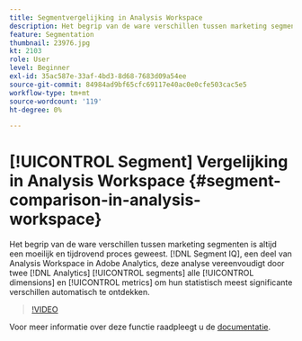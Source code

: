 ```yaml
---
title: Segmentvergelijking in Analysis Workspace
description: Het begrip van de ware verschillen tussen marketing segmenten is altijd een moeilijk en tijdrovend proces geweest. Segment IQ, onderdeel van Analysis Workspace in Adobe Analytics, vereenvoudigt deze analyse door twee Analytics-segmenten te onderzoeken voor al uw dimensies en maatstaven om automatisch hun statistisch meest significante verschillen te ontdekken.
feature: Segmentation
thumbnail: 23976.jpg
kt: 2103
role: User
level: Beginner
exl-id: 35ac587e-33af-4bd3-8d68-7683d09a54ee
source-git-commit: 84984ad9bf65cfc69117e40ac0e0cfe503cac5e5
workflow-type: tm+mt
source-wordcount: '119'
ht-degree: 0%

---
```


# [!UICONTROL Segment] Vergelijking in Analysis Workspace {#segment-comparison-in-analysis-workspace}

Het begrip van de ware verschillen tussen marketing segmenten is altijd een moeilijk en tijdrovend proces geweest. [!DNL Segment IQ], een deel van Analysis Workspace in Adobe Analytics, deze analyse vereenvoudigt door twee [!DNL Analytics] [!UICONTROL segments] alle [!UICONTROL dimensions] en [!UICONTROL metrics] om hun statistisch meest significante verschillen automatisch te ontdekken.

>[!VIDEO](https://video.tv.adobe.com/v/23976/?quality=12&learn=on)

Voor meer informatie over deze functie raadpleegt u de [documentatie](https://experienceleague.adobe.com/docs/analytics/analyze/analysis-workspace/panels/segment-comparison/segment-comparison.html?lang=nl-NL).
